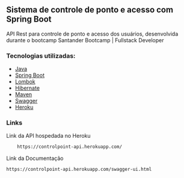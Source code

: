 <!-- ABOUT THE PROJECT -->
## Sistema de controle de ponto e acesso com Spring Boot

API Rest para controle de ponto e acesso dos usuários, desenvolvida durante o bootcamp Santander Bootcamp | Fullstack Developer

### Tecnologias utilizadas:

* [Java](https://www.java.com/pt-BR/)
* [Spring Boot](https://spring.io/)
* [Lombok](https://projectlombok.org/)
* [Hibernate](https://hibernate.org/)
* [Maven](https://maven.apache.org/)
* [Swagger](https://swagger.io/)
* [Heroku](https://id.heroku.com/)

### Links

Link da API hospedada no Heroku
   ```sh
       https://controlpoint-api.herokuapp.com/
   ```
Link da Documentação
   ```sh
   https://controlpoint-api.herokuapp.com/swagger-ui.html
   ```
